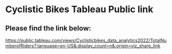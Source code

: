 # Cyclistic Bikes Tableau Public link

## Please find the link below:

https://public.tableau.com/views/Cyclisticbikes_data_analytics2022/TotalNumberofRiders?:language=en-US&:display_count=n&:origin=viz_share_link
